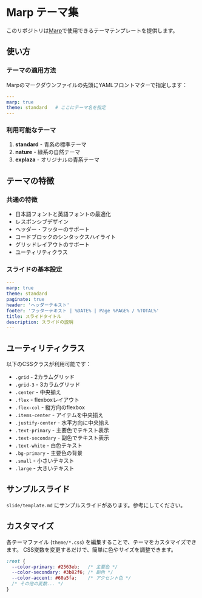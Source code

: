 # Marp テーマ集

このリポジトリは[Marp](https://marp.app/)で使用できるテーマテンプレートを提供します。

## 使い方

### テーマの適用方法

Marpのマークダウンファイルの先頭にYAMLフロントマターで指定します：

```yaml
---
marp: true
theme: standard   # ここにテーマ名を指定
---
```

### 利用可能なテーマ

1. **standard** - 青系の標準テーマ
2. **nature** - 緑系の自然テーマ
3. **explaza** - オリジナルの青系テーマ

## テーマの特徴

### 共通の特徴

- 日本語フォントと英語フォントの最適化
- レスポンシブデザイン
- ヘッダー・フッターのサポート
- コードブロックのシンタックスハイライト
- グリッドレイアウトのサポート
- ユーティリティクラス

### スライドの基本設定

```yaml
---
marp: true
theme: standard
paginate: true
header: 'ヘッダーテキスト'
footer: 'フッターテキスト | %DATE% | Page %PAGE% / %TOTAL%'
title: スライドタイトル
description: スライドの説明
---
```

## ユーティリティクラス

以下のCSSクラスが利用可能です：

- `.grid` - 2カラムグリッド
- `.grid-3` - 3カラムグリッド
- `.center` - 中央揃え
- `.flex` - flexboxレイアウト
- `.flex-col` - 縦方向のflexbox
- `.items-center` - アイテムを中央揃え
- `.justify-center` - 水平方向に中央揃え
- `.text-primary` - 主要色でテキスト表示
- `.text-secondary` - 副色でテキスト表示
- `.text-white` - 白色テキスト
- `.bg-primary` - 主要色の背景
- `.small` - 小さいテキスト
- `.large` - 大きいテキスト

## サンプルスライド

`slide/template.md` にサンプルスライドがあります。参考にしてください。

## カスタマイズ

各テーマファイル (`theme/*.css`) を編集することで、テーマをカスタマイズできます。
CSS変数を変更するだけで、簡単に色やサイズを調整できます。

```css
:root {
  --color-primary: #2563eb;   /* 主要色 */
  --color-secondary: #3b82f6; /* 副色 */
  --color-accent: #60a5fa;    /* アクセント色 */
  /* その他の変数... */
}
```

